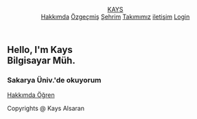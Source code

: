 <!DOCTYPE html>
<html lang="en">
<head>
    <meta charset="UTF-8">
    <meta http-equiv="X-UA-Compatible" content="IE=edge">
    <meta name="viewport" content="width=device-width, initial-scale=1.0">
    <link rel="stylesheet" href="https://cdnjs.cloudflare.com/ajax/libs/font-awesome/5.15.4/css/all.min.css">
    <link rel="stylesheet" href="MenuPage.css">
    <title>Kays Alsaran</title>
</head>
<body>

<header>
    <a href="MenuPage.html" class="logo">KAYS</a>
    <nav class="navigation">
        <a href="hakkımda.html">Hakkımda</a>
        <a href="özgeçmiş.html">Özgeçmiş</a>
        <a href="şehrim1.html">Şehrim</a>
        <a href="takımımız.html">Takımımız</a>
        <a href="iletişim.html">iletişim</a>
        <a href="login.html">Login</a>
    </nav>
</header>


<section class="main">
    <div>
        <h2>Hello, I'm Kays<br><span>Bilgisayar Müh.</span></h2>
        <h3>Sakarya Üniv.'de okuyorum</h3>
        <a href="hakkımda.html" class="main-btn">Hakkımda Öğren</a>
        <div class="social-icons">
            <a href="https://www.facebook.com/ghaith.mohd.16"><i class="fab fa-facebook"></i></a>
            <a href="https://twitter.com/nemr_18_?s=21&t=8o_syHikHPU2OFAz2LTGpQ"><i class="fab fa-twitter"></i></a>
            <a href="https://instagram.com/g.x.e.x?igshid=YmMyMTA2M2Y="><i class="fab fa-instagram"></i></a>
        </div>
    </div>
</section>

<footer class="footer">
    <p class="footer-title">Copyrights @ <span>Kays Alsaran</span></p>
    <div class="social-icons">
        <a href="https://www.facebook.com/ghaith.mohd.16"><i class="fab fa-facebook"></i></a>
        <a href="https://twitter.com/nemr_18_?s=21&t=8o_syHikHPU2OFAz2LTGpQ"><i class="fab fa-twitter"></i></a>
        <a href="https://instagram.com/g.x.e.x?igshid=YmMyMTA2M2Y="><i class="fab fa-instagram"></i></a>
    </div>
</footer>

</body>
</html>
